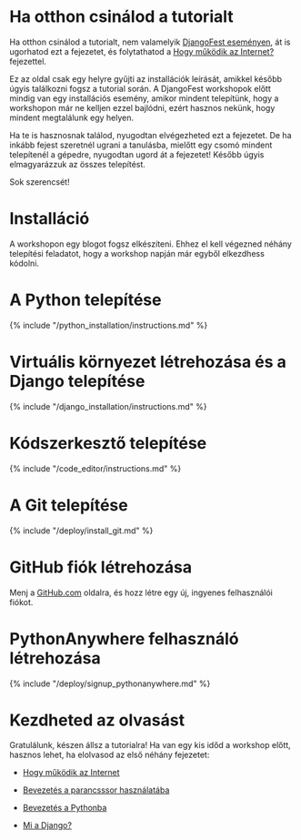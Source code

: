 # Ha otthon csinálod a tutorialt

Ha otthon csinálod a tutorialt, nem valamelyik [DjangoFest eseményen](https://djangogirls.org/events/), át is ugorhatod ezt a fejezetet, és folytathatod a [Hogy működik az Internet?](../how_the_internet_works/README.md) fejezettel.

Ez az oldal csak egy helyre gyűjti az installációk leírását, amikkel később úgyis találkozni fogsz a tutorial során. A DjangoFest workshopok előtt mindig van egy installációs esemény, amikor mindent telepítünk, hogy a workshopon már ne kelljen ezzel bajlódni, ezért hasznos nekünk, hogy mindent megtalálunk egy helyen.

Ha te is hasznosnak találod, nyugodtan elvégezheted ezt a fejezetet. De ha inkább fejest szeretnél ugrani a tanulásba, mielőtt egy csomó mindent telepítenél a gépedre, nyugodtan ugord át a fejezetet! Később úgyis elmagyarázzuk az összes telepítést.

Sok szerencsét!

# Installáció

A workshopon egy blogot fogsz elkészíteni. Ehhez el kell végezned néhány telepítési feladatot, hogy a workshop napján már egyből elkezdhess kódolni.

# A Python telepítése

{% include "/python_installation/instructions.md" %}

# Virtuális környezet létrehozása és a Django telepítése

{% include "/django_installation/instructions.md" %}

# Kódszerkesztő telepítése

{% include "/code_editor/instructions.md" %}

# A Git telepítése

{% include "/deploy/install_git.md" %}

# GitHub fiók létrehozása

Menj a [GitHub.com](https://www.github.com) oldalra, és hozz létre egy új, ingyenes felhasználói fiókot.

# PythonAnywhere felhasználó létrehozása

{% include "/deploy/signup_pythonanywhere.md" %}

# Kezdheted az olvasást

Gratulálunk, készen állsz a tutorialra! Ha van egy kis időd a workshop előtt, hasznos lehet, ha elolvasod az első néhány fejezetet:

  * [Hogy működik az Internet](../how_the_internet_works/README.md)

  * [Bevezetés a parancsssor használatába](../intro_to_command_line/README.md)

  * [Bevezetés a Pythonba](../python_introduction/README.md)

  * [Mi a Django?](../django/README.md)
